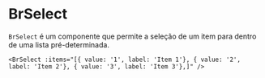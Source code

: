 <script setup>
import BrSelect from '../../src/components/select/BrSelect.vue'
</script>

# BrSelect <Badge type="warning" text="beta" />

`BrSelect` é um componente que permite a seleção de um item para dentro de uma lista pré-determinada.

<BrSelect 
	:items="[
		{ value: '1', label: 'Item 1'},
		{ value: '2', label: 'Item 2'},
		{ value: '3', label: 'Item 3'},
	]"
/>

```vue
<BrSelect :items="[{ value: '1', label: 'Item 1'}, { value: '2', label: 'Item 2'}, { value: '3', label: 'Item 3'},]" />
```

<style lang="sass" scoped>
@import '../../src/styles/index.scss'
</style>
